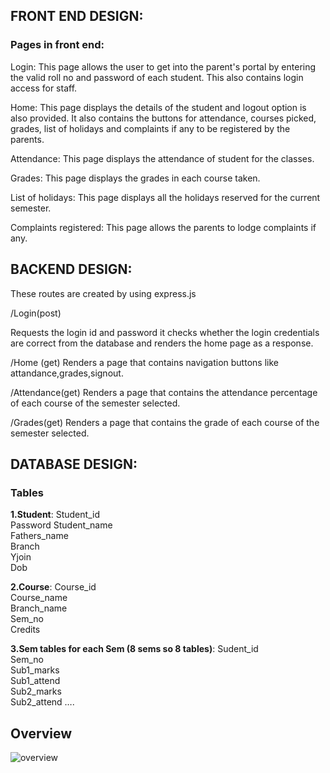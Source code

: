 
## FRONT END DESIGN: 

### Pages in front end: 

  Login: This page allows the user to get into the parent's portal by entering the valid roll no and password of each student. This also contains login access for staff. 
  
  Home: This page displays the details of the student and logout option is also provided. It also contains the buttons for attendance, courses picked, grades, list of holidays and complaints if any to be registered by the parents. 

 Attendance: This page displays the attendance of student for the classes. 
 
 Grades: This page displays the grades in each course taken. 

 List of holidays: This page displays all the holidays reserved for the current semester. 

Complaints registered: This page allows the parents to lodge complaints if any. 


## BACKEND DESIGN:

These routes are created by using express.js 

/Login(post) 

Requests the login id and password it checks whether the login credentials are correct from the database and renders the home page as a response. 

/Home (get) 
Renders a page that contains navigation buttons like attandance,grades,signout. 

/Attendance(get) 
Renders a page that contains the attendance  percentage of each course of the semester selected. 

/Grades(get) 
Renders a page that contains the grade of each course of the semester selected. 


## DATABASE DESIGN: 

### Tables

**1.Student**: 
Student_id  
Password 
Student_name  
Fathers_name  
Branch   
Yjoin  
Dob  

 
**2.Course**: 
Course_id  
Course_name  
Branch_name  
Sem_no  
Credits  


**3.Sem tables for each Sem (8 sems so 8 tables)**: 
Sudent_id  
Sem_no  
Sub1_marks  
Sub1_attend  
Sub2_marks   
Sub2_attend ….    


## Overview

![overview](https://user-images.githubusercontent.com/89983494/139715216-e3979857-21e4-4dcd-a2f7-6c0fb456a035.jpg)
